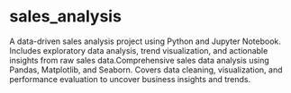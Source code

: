 # sales_analysis
A data-driven sales analysis project using Python and Jupyter Notebook. Includes exploratory data analysis, trend visualization, and actionable insights from raw sales data.Comprehensive sales data analysis using Pandas, Matplotlib, and Seaborn. Covers data cleaning, visualization, and performance evaluation to uncover business insights and trends.
